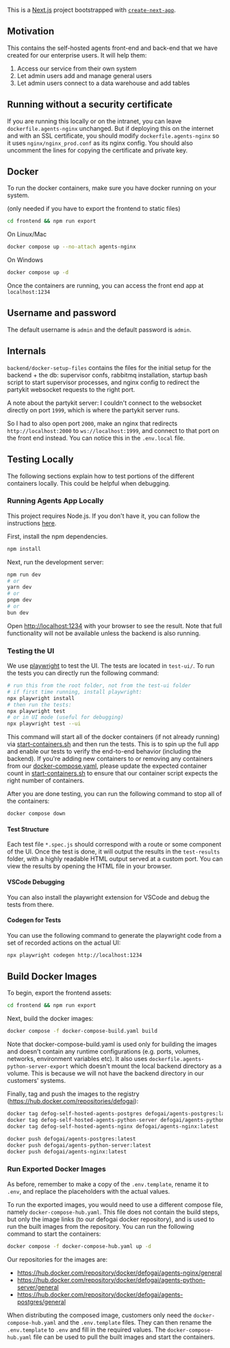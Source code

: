 This is a [Next.js](https://nextjs.org/) project bootstrapped with [`create-next-app`](https://github.com/vercel/next.js/tree/canary/packages/create-next-app).

## Motivation

This contains the self-hosted agents front-end and back-end that we have created for our enterprise users. It will help them:

1. Access our service from their own system
2. Let admin users add and manage general users
3. Let admin users connect to a data warehouse and add tables

## Running without a security certificate

If you are running this locally or on the intranet, you can leave `dockerfile.agents-nginx` unchanged. But if deploying this on the internet and with an SSL certificate, you should modify `dockerfile.agents-nginx` so it uses `nginx/nginx_prod.conf` as its nginx config. You should also uncomment the lines for copying the certificate and private key.

## Docker

To run the docker containers, make sure you have docker running on your system.

(only needed if you have to export the frontend to static files)

```bash
cd frontend && npm run export
```

On Linux/Mac

```bash
docker compose up --no-attach agents-nginx
```

On Windows

```bash
docker compose up -d
```

Once the containers are running, you can access the front end app at `localhost:1234`

## Username and password

The default username is `admin` and the default password is `admin`.

## Internals

`backend/docker-setup-files` contains the files for the initial setup for the backend + the db: supervisor confs, rabbitmq installation, startup bash script to start supervisor processes, and nginx config to redirect the partykit websocket requests to the right port.

A note about the partykit server: I couldn't connect to the websocket directly on port `1999`, which is where the partykit server runs.

So I had to also open port `2000`, make an nginx that redirects `http://localhost:2000` to `ws://localhost:1999`, and connect to that port on the front end instead. You can notice this in the `.env.local` file.

## Testing Locally

The following sections explain how to test portions of the different containers locally. This could be helpful when debugging.

### Running Agents App Locally

This project requires Node.js. If you don't have it, you can follow the instructions [here](https://docs.npmjs.com/downloading-and-installing-node-js-and-npm#using-a-node-installer-to-install-nodejs-and-npm).

First, install the npm dependencies.

```bash
npm install
```

Next, run the development server:

```bash
npm run dev
# or
yarn dev
# or
pnpm dev
# or
bun dev
```

Open [http://localhost:1234](http://localhost:1234) with your browser to see the result. Note that full functionality will not be available unless the backend is also running.

### Testing the UI

We use [playwright](https://playwright.dev/) to test the UI. The tests are located in `test-ui/`. To run the tests you can directly run the following command:

```bash
# run this from the root folder, not from the test-ui folder
# if first time running, install playwright:
npx playwright install
# then run the tests:
npx playwright test
# or in UI mode (useful for debugging)
npx playwright test --ui
```

This command will start all of the docker containers (if not already running) via [start-containers.sh](test-ui/start-containers.sh) and then run the tests. This is to spin up the full app and enable our tests to verify the end-to-end behavior (including the backend). If you're adding new containers to or removing any containers from our [docker-compose.yaml](docker-compose.yaml), please update the expected container count in [start-containers.sh](test-ui/start-containers.sh) to ensure that our container script expects the right number of containers.

After you are done testing, you can run the following command to stop all of the containers:

```bash
docker compose down
```

#### Test Structure

Each test file `*.spec.js` should correspond with a route or some component of the UI. Once the test is done, it will output the results in the `test-results` folder, with a highly readable HTML output served at a custom port. You can view the results by opening the HTML file in your browser.

#### VSCode Debugging

You can also install the playwright extension for VSCode and debug the tests from there.

#### Codegen for Tests

You can use the following command to generate the playwright code from a set of recorded actions on the actual UI:

```sh
npx playwright codegen http://localhost:1234
```

## Build Docker Images

To begin, export the frontend assets:

```bash
cd frontend && npm run export
```

Next, build the docker images:

```bash
docker compose -f docker-compose-build.yaml build
```

Note that docker-compose-build.yaml is used only for building the images and doesn't contain any runtime configurations (e.g. ports, volumes, networks, environment variables etc). It also uses `dockerfile.agents-python-server-export` which doesn't mount the local backend directory as a volume. This is because we will not have the backend directory in our customers' systems.

Finally, tag and push the images to the registry (https://hub.docker.com/repositories/defogai):

```bash
docker tag defog-self-hosted-agents-postgres defogai/agents-postgres:latest
docker tag defog-self-hosted-agents-python-server defogai/agents-python-server:latest
docker tag defog-self-hosted-agents-nginx defogai/agents-nginx:latest

docker push defogai/agents-postgres:latest
docker push defogai/agents-python-server:latest
docker push defogai/agents-nginx:latest
```

### Run Exported Docker Images

As before, remember to make a copy of the `.env.template`, rename it to `.env`, and replace the placeholders with the actual values.

To run the exported images, you would need to use a different compose file, namely `docker-compose-hub.yaml`. This file does not contain the build steps, but only the image links (to our defogai docker repository), and is used to run the built images from the repository. You can run the following command to start the containers:

```bash
docker compose -f docker-compose-hub.yaml up -d
```

Our repositories for the images are:

- https://hub.docker.com/repository/docker/defogai/agents-nginx/general
- https://hub.docker.com/repository/docker/defogai/agents-python-server/general
- https://hub.docker.com/repository/docker/defogai/agents-postgres/general

When distributing the composed image, customers only need the `docker-compose-hub.yaml` and the `.env.template` files. They can then rename the `.env.template` to `.env` and fill in the required values. The `docker-compose-hub.yaml` file can be used to pull the built images and start the containers.
